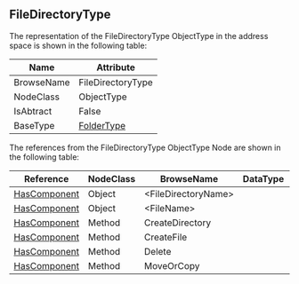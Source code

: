 <!-- objecttype -->
## FileDirectoryType
The representation of the FileDirectoryType ObjectType in the address space is shown in the following table:  

|Name|Attribute|
|---|---|
|BrowseName|FileDirectoryType|
|NodeClass|ObjectType|
|IsAbtract|False|
|BaseType|[FolderType](../../../Part5/ObjectTypes/FolderType/readme.md)|

The references from the FileDirectoryType ObjectType Node are shown in the following table:  

|Reference|NodeClass|BrowseName|DataType|TypeDefinition|ModellingRule|
|---|---|---|---|---|---|
|[HasComponent](../../../Part3/ReferenceTypes/HasComponent/readme.md)|Object|&lt;FileDirectoryName&gt;||[FileDirectoryType](../../Part5/ObjectTypes/FileDirectoryType/readme.md)|[OptionalPlaceholder](../../Objects/OptionalPlaceholder/readme.md)|
|[HasComponent](../../../Part3/ReferenceTypes/HasComponent/readme.md)|Object|&lt;FileName&gt;||[FileType](../../Part5/ObjectTypes/FileType/readme.md)|[OptionalPlaceholder](../../Objects/OptionalPlaceholder/readme.md)|
|[HasComponent](../../../Part3/ReferenceTypes/HasComponent/readme.md)|Method|CreateDirectory|||[Mandatory](../../Objects/Mandatory/readme.md)|
|[HasComponent](../../../Part3/ReferenceTypes/HasComponent/readme.md)|Method|CreateFile|||[Mandatory](../../Objects/Mandatory/readme.md)|
|[HasComponent](../../../Part3/ReferenceTypes/HasComponent/readme.md)|Method|Delete|||[Mandatory](../../Objects/Mandatory/readme.md)|
|[HasComponent](../../../Part3/ReferenceTypes/HasComponent/readme.md)|Method|MoveOrCopy|||[Mandatory](../../Objects/Mandatory/readme.md)|

